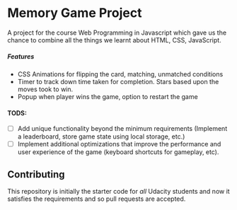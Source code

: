 # Memory Game Project

A project for the course Web Programming in Javascript which gave us the chance to combine all the things we learnt about HTML, CSS, JavaScript.

##### Features
 - CSS Animations for flipping the card, matching, unmatched conditions
 - Timer to track down time taken for completion. Stars based upon the moves took to win.
 - Popup when player wins the game, option to restart the game
#### TODS:
-[ ] Add unique functionality beyond the minimum requirements (Implement a leaderboard, store game state using local storage, etc.)
-[ ] Implement additional optimizations that improve the performance and user experience of the game (keyboard shortcuts for gameplay, etc).

## Contributing
This repository is initially the starter code for _all_ Udacity students and now it satisfies the requirements and so pull requests are accepted.

